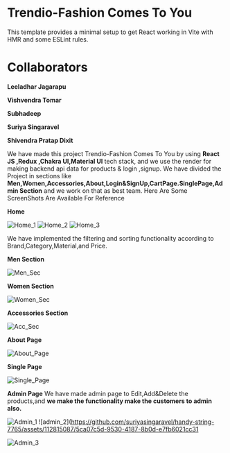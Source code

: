 # Trendio-Fashion Comes To You

This template provides a minimal setup to get React working in Vite with HMR and some ESLint rules.

# Collaborators

**Leeladhar Jagarapu**

**Vishvendra Tomar**

**Subhadeep**

**Suriya Singaravel**

**Shivendra Pratap Dixit**


We have made this project Trendio-Fashion Comes To You by using **React JS ,Redux ,Chakra UI,Material UI** tech stack,
and we use the render for making backend api data for products & login ,signup.
We have divided the Project in sections like **Men,Women,Accessories,About,Login&SignUp,CartPage.SinglePage,Admin Section** and we work on that as best team.
Here Are Some ScreenShots Are Available For Reference

**Home**


![Home_1](https://github.com/suriyasingaravel/handy-string-7765/assets/112815087/edd299e9-a6d4-4006-82c3-570288d1180b)
![Home_2](https://github.com/suriyasingaravel/handy-string-7765/assets/112815087/2f353a92-f830-495a-b128-b70953d8d6b0)
![Home_3](https://github.com/suriyasingaravel/handy-string-7765/assets/112815087/94a0f858-dc5e-43f5-9d92-7ddb40c0f27c)


We have implemented the filtering and sorting functionality according to Brand,Category,Material,and Price.


**Men Section**

![Men_Sec](https://github.com/suriyasingaravel/handy-string-7765/assets/112815087/b4009086-e981-4ba1-94d0-39ce313b3b88)


**Women Section**



![Women_Sec](https://github.com/suriyasingaravel/handy-string-7765/assets/112815087/80abb2cb-9853-4623-91a1-5a2c61c4f56f)



**Accessories Section**

![Acc_Sec](https://github.com/suriyasingaravel/handy-string-7765/assets/112815087/3ef50dd6-7a55-48cd-aace-bc7d69a1904d)

**About Page**


![About_Page](https://github.com/suriyasingaravel/handy-string-7765/assets/112815087/2b140a84-2072-443f-a2ab-407021a142a9)


**Single Page**


![Single_Page](https://github.com/suriyasingaravel/handy-string-7765/assets/112815087/6098d290-afb7-414a-b6b2-482fc909ee3d)


**Admin Page**
We have made admin page to Edit,Add&Delete the products,and **we make the functionality make the customers to admin also.**


![Admin_1](https://github.com/suriyasingaravel/handy-string-7765/assets/112815087/4ea31352-fdcd-496b-8b3f-5cc94c3cc456)
![admin_2](https://github.com/suriyasingaravel/handy-string-7765/assets/112815087/5ca07c5d-9530-4187-8b0d-e7fb6021cc31

![Admin_3](https://github.com/suriyasingaravel/handy-string-7765/assets/112815087/bb929cb5-5f51-4f12-887f-ad2667308691)










